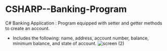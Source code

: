 # CSHARP--Banking-Program
C# Banking Application : Program equipped with setter and getter methods to create an account.  
* Includes the following:  name, address, account number, balance, minimum balance, and state of account.
![screen (2)](https://user-images.githubusercontent.com/38300718/187520146-2969bd6f-42ae-4982-a3be-65e560b351b8.png)
